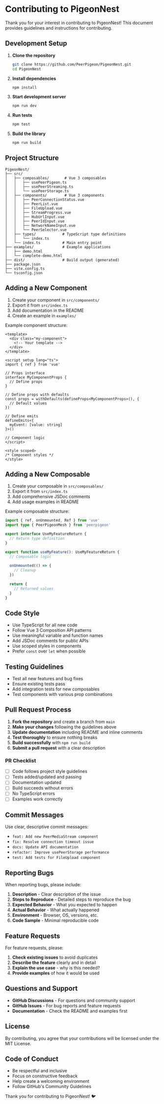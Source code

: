 # Contributing to PigeonNest

Thank you for your interest in contributing to PigeonNest! This document provides guidelines and instructions for contributing.

## Development Setup

1. **Clone the repository**
   ```bash
   git clone https://github.com/PeerPigeon/PigeonNest.git
   cd PigeonNest
   ```

2. **Install dependencies**
   ```bash
   npm install
   ```

3. **Start development server**
   ```bash
   npm run dev
   ```

4. **Run tests**
   ```bash
   npm test
   ```

5. **Build the library**
   ```bash
   npm run build
   ```

## Project Structure

```
PigeonNest/
├── src/
│   ├── composables/       # Vue 3 composables
│   │   ├── usePeerPigeon.ts
│   │   ├── usePeerStreaming.ts
│   │   └── usePeerStorage.ts
│   ├── components/        # Vue 3 components
│   │   ├── PeerConnectionStatus.vue
│   │   ├── PeerList.vue
│   │   ├── FileUpload.vue
│   │   ├── StreamProgress.vue
│   │   ├── HubUrlInput.vue
│   │   ├── PeerIdInput.vue
│   │   ├── NetworkNameInput.vue
│   │   └── PeerSelector.vue
│   ├── types/            # TypeScript type definitions
│   │   └── index.ts
│   └── index.ts          # Main entry point
├── examples/             # Example applications
│   ├── demo.html
│   └── complete-demo.html
├── dist/                 # Build output (generated)
├── package.json
├── vite.config.ts
└── tsconfig.json
```

## Adding a New Component

1. Create your component in `src/components/`
2. Export it from `src/index.ts`
3. Add documentation in the README
4. Create an example in `examples/`

Example component structure:

```vue
<template>
  <div class="my-component">
    <!-- Your template -->
  </div>
</template>

<script setup lang="ts">
import { ref } from 'vue'

// Props interface
interface MyComponentProps {
  // Define props
}

// Define props with defaults
const props = withDefaults(defineProps<MyComponentProps>(), {
  // Default values
})

// Define emits
defineEmits<{
  myEvent: [value: string]
}>()

// Component logic
</script>

<style scoped>
/* Component styles */
</style>
```

## Adding a New Composable

1. Create your composable in `src/composables/`
2. Export it from `src/index.ts`
3. Add comprehensive JSDoc comments
4. Add usage examples in README

Example composable structure:

```typescript
import { ref, onUnmounted, Ref } from 'vue'
import type { PeerPigeonMesh } from 'peerpigeon'

export interface UseMyFeatureReturn {
  // Return type definition
}

export function useMyFeature(): UseMyFeatureReturn {
  // Composable logic
  
  onUnmounted(() => {
    // Cleanup
  })
  
  return {
    // Returned values
  }
}
```

## Code Style

- Use TypeScript for all new code
- Follow Vue 3 Composition API patterns
- Use meaningful variable and function names
- Add JSDoc comments for public APIs
- Use scoped styles in components
- Prefer `const` over `let` when possible

## Testing Guidelines

- Test all new features and bug fixes
- Ensure existing tests pass
- Add integration tests for new composables
- Test components with various prop combinations

## Pull Request Process

1. **Fork the repository** and create a branch from `main`
2. **Make your changes** following the guidelines above
3. **Update documentation** including README and inline comments
4. **Test thoroughly** to ensure nothing breaks
5. **Build successfully** with `npm run build`
6. **Submit a pull request** with a clear description

### PR Checklist

- [ ] Code follows project style guidelines
- [ ] Tests added/updated and passing
- [ ] Documentation updated
- [ ] Build succeeds without errors
- [ ] No TypeScript errors
- [ ] Examples work correctly

## Commit Messages

Use clear, descriptive commit messages:

- `feat: Add new PeerMediaStream component`
- `fix: Resolve connection timeout issue`
- `docs: Update API documentation`
- `refactor: Improve usePeerStorage performance`
- `test: Add tests for FileUpload component`

## Reporting Bugs

When reporting bugs, please include:

1. **Description** - Clear description of the issue
2. **Steps to Reproduce** - Detailed steps to reproduce the bug
3. **Expected Behavior** - What you expected to happen
4. **Actual Behavior** - What actually happened
5. **Environment** - Browser, OS, versions, etc.
6. **Code Sample** - Minimal reproducible code

## Feature Requests

For feature requests, please:

1. **Check existing issues** to avoid duplicates
2. **Describe the feature** clearly and in detail
3. **Explain the use case** - why is this needed?
4. **Provide examples** of how it would be used

## Questions and Support

- **GitHub Discussions** - For questions and community support
- **GitHub Issues** - For bug reports and feature requests
- **Documentation** - Check the README and examples first

## License

By contributing, you agree that your contributions will be licensed under the MIT License.

## Code of Conduct

- Be respectful and inclusive
- Focus on constructive feedback
- Help create a welcoming environment
- Follow GitHub's Community Guidelines

Thank you for contributing to PigeonNest! 🐦
